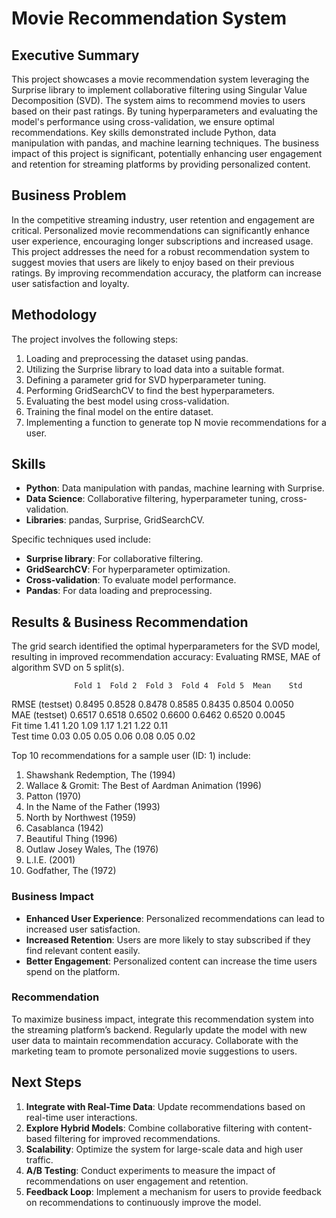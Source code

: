 # Movie Recommendation System

## Executive Summary
This project showcases a movie recommendation system leveraging the Surprise library to implement collaborative filtering using Singular Value Decomposition (SVD). The system aims to recommend movies to users based on their past ratings. By tuning hyperparameters and evaluating the model's performance using cross-validation, we ensure optimal recommendations. Key skills demonstrated include Python, data manipulation with pandas, and machine learning techniques. The business impact of this project is significant, potentially enhancing user engagement and retention for streaming platforms by providing personalized content.

## Business Problem
In the competitive streaming industry, user retention and engagement are critical. Personalized movie recommendations can significantly enhance user experience, encouraging longer subscriptions and increased usage. This project addresses the need for a robust recommendation system to suggest movies that users are likely to enjoy based on their previous ratings. By improving recommendation accuracy, the platform can increase user satisfaction and loyalty.


## Methodology
The project involves the following steps:
1. Loading and preprocessing the dataset using pandas.
2. Utilizing the Surprise library to load data into a suitable format.
3. Defining a parameter grid for SVD hyperparameter tuning.
4. Performing GridSearchCV to find the best hyperparameters.
5. Evaluating the best model using cross-validation.
6. Training the final model on the entire dataset.
7. Implementing a function to generate top N movie recommendations for a user.

## Skills
- **Python**: Data manipulation with pandas, machine learning with Surprise.
- **Data Science**: Collaborative filtering, hyperparameter tuning, cross-validation.
- **Libraries**: pandas, Surprise, GridSearchCV.

Specific techniques used include:
- **Surprise library**: For collaborative filtering.
- **GridSearchCV**: For hyperparameter optimization.
- **Cross-validation**: To evaluate model performance.
- **Pandas**: For data loading and preprocessing.

## Results & Business Recommendation
The grid search identified the optimal hyperparameters for the SVD model, resulting in improved recommendation accuracy:
Evaluating RMSE, MAE of algorithm SVD on 5 split(s).

                  Fold 1  Fold 2  Fold 3  Fold 4  Fold 5  Mean    Std     
RMSE (testset)    0.8495  0.8528  0.8478  0.8585  0.8435  0.8504  0.0050  
MAE (testset)     0.6517  0.6518  0.6502  0.6600  0.6462  0.6520  0.0045  
Fit time          1.41    1.20    1.09    1.17    1.21    1.22    0.11    
Test time         0.03    0.05    0.05    0.06    0.08    0.05    0.02  

Top 10 recommendations for a sample user (ID: 1) include:
1. Shawshank Redemption, The (1994)
2. Wallace & Gromit: The Best of Aardman Animation (1996)
3. Patton (1970)
4. In the Name of the Father (1993)
5. North by Northwest (1959)
6. Casablanca (1942)
7. Beautiful Thing (1996)
8. Outlaw Josey Wales, The (1976)
9. L.I.E. (2001)
10. Godfather, The (1972)

### Business Impact
- **Enhanced User Experience**: Personalized recommendations can lead to increased user satisfaction.
- **Increased Retention**: Users are more likely to stay subscribed if they find relevant content easily.
- **Better Engagement**: Personalized content can increase the time users spend on the platform.

### Recommendation
To maximize business impact, integrate this recommendation system into the streaming platform’s backend. Regularly update the model with new user data to maintain recommendation accuracy. Collaborate with the marketing team to promote personalized movie suggestions to users.

## Next Steps
1. **Integrate with Real-Time Data**: Update recommendations based on real-time user interactions.
2. **Explore Hybrid Models**: Combine collaborative filtering with content-based filtering for improved recommendations.
3. **Scalability**: Optimize the system for large-scale data and high user traffic.
4. **A/B Testing**: Conduct experiments to measure the impact of recommendations on user engagement and retention.
5. **Feedback Loop**: Implement a mechanism for users to provide feedback on recommendations to continuously improve the model.

